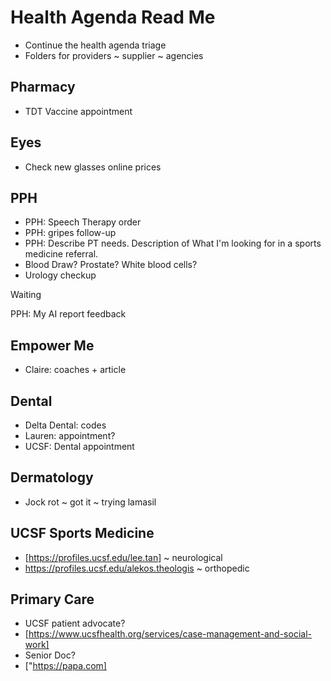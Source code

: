 # Health Agenda Read Me

* Continue the health agenda triage
* Folders for providers ~ supplier ~ agencies

## Pharmacy

* TDT Vaccine appointment

## Eyes

* Check new glasses online prices

## PPH

* PPH: Speech Therapy order
* PPH: gripes follow-up
* PPH: Describe PT needs. Description of What I'm looking for in a sports medicine referral.
* Blood Draw? Prostate? White blood cells?
* Urology checkup

Waiting

PPH: My AI report feedback

## Empower Me

* Claire: coaches + article

## Dental

* Delta Dental: codes
* Lauren: appointment?
* UCSF: Dental appointment

## Dermatology

* Jock rot ~ got it ~ trying lamasil

## UCSF Sports Medicine

* [https://profiles.ucsf.edu/lee.tan] ~ neurological
* <https://profiles.ucsf.edu/alekos.theologis> ~ orthopedic

## Primary Care

* UCSF patient advocate?
* [https://www.ucsfhealth.org/services/case-management-and-social-work]
* Senior Doc?
* ["https://papa.com]
